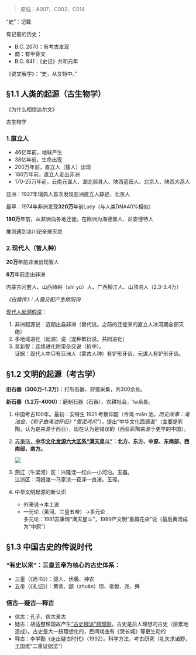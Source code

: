 > 原档：A007、C002、C014

“史”：记载

有记载的历史：

- B.C. 2070：有考古发现
- 商：有甲骨文
- B.C. 841：《史记》共和元年

《说文解字》：“史，从又持中。”

## §1.1 人类的起源（古生物学）

《为什么相信达尔文》

古生物学

### 1.直立人

- 46亿年前，地球产生
- 38亿年前，生命出现
- 200万年前，直立人（猿人）出现
- 180万年前，直立人走出非洲
- 170-25万年前，云南元谋人、湖北郧县人、陕西蓝田人、北京人、陕西大荔人

亚洲：1927年瑞典人首次发现亚洲直立人踪迹，北京人

最早：1974年非洲发现**320万**年前Lucy（与人类DNA40%相似）

**180万**年前，从非洲向各地迁徙。在欧洲为海德堡人、尼安德特人

推测遇到冰川纪全球灭绝

### 2.现代人（智人种）

**20万**年前非洲出现智人

**6万**年前走出非洲

内蒙古河套人、山西峙峪（shì yù）人、广西柳江人、山顶洞人（2.3-3.4万）

*《白猿传》：人猿交配产生欧阳询*

<u>现代人起源假说</u>：

1. 非洲起源说：近期出自非洲（替代说。之前的迁徙来的直立人冰河期全部灭绝）
2. 多地域进化（起源）说（混种繁衍说。共同进化）
3. 吴新智：连续进化附带杂交说（折中）。<br>证据：现代人中只有亚洲人（蒙古人种）有铲形牙齿，元谋人有铲形牙齿。

## §1.2 文明的起源（考古学）

**旧石器（300万-1.2万）**：打制石器、狩猎采集，共300余处。

**新石器（1.2万-4000）**：磨制石器（石镞）、农耕社会，1w余处。

1. 中国考古100年。最初：安特生 1921 考察仰韶（今渑 miǎn 池，*历史故事：渑池会、《和子由渑池怀旧》“雪泥鸿爪”*），提出“中华文化西源说”（主要是彩陶，认为是来源于西亚），现在认为是错误的（西亚彩陶来源于更早的中国）。

2. <u>苏秉琦，**中华文化发源六大区系“满天星斗”**</u>**：北方、东方、中原、东南部、西南部、南方。**

   ![](C002-1.jpg)

3. 燕辽（牛梁河）区：兴隆洼—红山—小河沿。玉器。<br>江浙区：河姆渡—马家滨—菘泽—良渚。玉璋。

4. 中华文明起源的新认识

   - 外来说→本土说
   - 一元论（黄河、三皇五帝）→多元论<br>多元论：1981苏秉琦“满天星斗”，1989严文明“重瓣花朵”说（最后黄河成为“中原”）

## §1.3 中国古史的传说时代

### “有史以来”：三皇五帝为核心的古史体系：

- 三皇（《尚书》）：燧人、伏羲、神农
- 五帝（《礼记》）：黄帝、颛（zhuān）顼<!--诶嘿嘿嘿 顼凘炀 嘿嘿嘿:yum: 我认识这个字-->、帝喾、尧、舜

### 信古—疑古—释古

- 信古：孔子，信古爱古
- 疑古：胡适整理国故产生<u>“古史辨派”顾颉刚</u>，古史是后人理想的古史（层累地造成）。古史是大一统理想化的，民间戏曲有《哭长城》等更生动的
- 释古：李学勤《走出疑古时代》（1992）。科学方法，考古研究（礼失求诸野，王国维“二重证据法”）